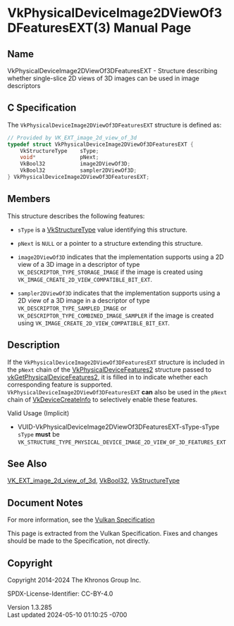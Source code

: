# VkPhysicalDeviceImage2DViewOf3DFeaturesEXT(3) Manual Page

## Name

VkPhysicalDeviceImage2DViewOf3DFeaturesEXT - Structure describing
whether single-slice 2D views of 3D images can be used in image
descriptors



## <a href="#_c_specification" class="anchor"></a>C Specification

The `VkPhysicalDeviceImage2DViewOf3DFeaturesEXT` structure is defined
as:

``` c
// Provided by VK_EXT_image_2d_view_of_3d
typedef struct VkPhysicalDeviceImage2DViewOf3DFeaturesEXT {
    VkStructureType    sType;
    void*              pNext;
    VkBool32           image2DViewOf3D;
    VkBool32           sampler2DViewOf3D;
} VkPhysicalDeviceImage2DViewOf3DFeaturesEXT;
```

## <a href="#_members" class="anchor"></a>Members

This structure describes the following features:

- `sType` is a [VkStructureType](https://registry.khronos.org/vulkan/specs/1.3-extensions/man/html/VkStructureType.html) value identifying
  this structure.

- `pNext` is `NULL` or a pointer to a structure extending this
  structure.

- <span id="features-image2DViewOf3D"></span> `image2DViewOf3D`
  indicates that the implementation supports using a 2D view of a 3D
  image in a descriptor of type `VK_DESCRIPTOR_TYPE_STORAGE_IMAGE` if
  the image is created using
  `VK_IMAGE_CREATE_2D_VIEW_COMPATIBLE_BIT_EXT`.

- <span id="features-sampler2DViewOf3D"></span> `sampler2DViewOf3D`
  indicates that the implementation supports using a 2D view of a 3D
  image in a descriptor of type `VK_DESCRIPTOR_TYPE_SAMPLED_IMAGE` or
  `VK_DESCRIPTOR_TYPE_COMBINED_IMAGE_SAMPLER` if the image is created
  using `VK_IMAGE_CREATE_2D_VIEW_COMPATIBLE_BIT_EXT`.

## <a href="#_description" class="anchor"></a>Description

If the `VkPhysicalDeviceImage2DViewOf3DFeaturesEXT` structure is
included in the `pNext` chain of the
[VkPhysicalDeviceFeatures2](https://registry.khronos.org/vulkan/specs/1.3-extensions/man/html/VkPhysicalDeviceFeatures2.html) structure
passed to
[vkGetPhysicalDeviceFeatures2](https://registry.khronos.org/vulkan/specs/1.3-extensions/man/html/vkGetPhysicalDeviceFeatures2.html), it is
filled in to indicate whether each corresponding feature is supported.
`VkPhysicalDeviceImage2DViewOf3DFeaturesEXT` **can** also be used in the
`pNext` chain of [VkDeviceCreateInfo](https://registry.khronos.org/vulkan/specs/1.3-extensions/man/html/VkDeviceCreateInfo.html) to
selectively enable these features.

Valid Usage (Implicit)

- <a href="#VUID-VkPhysicalDeviceImage2DViewOf3DFeaturesEXT-sType-sType"
  id="VUID-VkPhysicalDeviceImage2DViewOf3DFeaturesEXT-sType-sType"></a>
  VUID-VkPhysicalDeviceImage2DViewOf3DFeaturesEXT-sType-sType  
  `sType` **must** be
  `VK_STRUCTURE_TYPE_PHYSICAL_DEVICE_IMAGE_2D_VIEW_OF_3D_FEATURES_EXT`

## <a href="#_see_also" class="anchor"></a>See Also

[VK_EXT_image_2d_view_of_3d](https://registry.khronos.org/vulkan/specs/1.3-extensions/man/html/VK_EXT_image_2d_view_of_3d.html),
[VkBool32](https://registry.khronos.org/vulkan/specs/1.3-extensions/man/html/VkBool32.html), [VkStructureType](https://registry.khronos.org/vulkan/specs/1.3-extensions/man/html/VkStructureType.html)

## <a href="#_document_notes" class="anchor"></a>Document Notes

For more information, see the <a
href="https://registry.khronos.org/vulkan/specs/1.3-extensions/html/vkspec.html#VkPhysicalDeviceImage2DViewOf3DFeaturesEXT"
target="_blank" rel="noopener">Vulkan Specification</a>

This page is extracted from the Vulkan Specification. Fixes and changes
should be made to the Specification, not directly.

## <a href="#_copyright" class="anchor"></a>Copyright

Copyright 2014-2024 The Khronos Group Inc.

SPDX-License-Identifier: CC-BY-4.0

Version 1.3.285  
Last updated 2024-05-10 01:10:25 -0700
